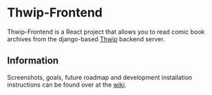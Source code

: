 # Thwip-Frontend
Thwip-Frontend is a React project that allows you to read comic book archives from the django-based [Thwip](https://github.com/bpepple/thwip) backend server.

## Information
Screenshots, goals, future roadmap and development installation instructions can be found over at the [wiki](https://github.com/bpepple/thwip-frontend/wiki).
